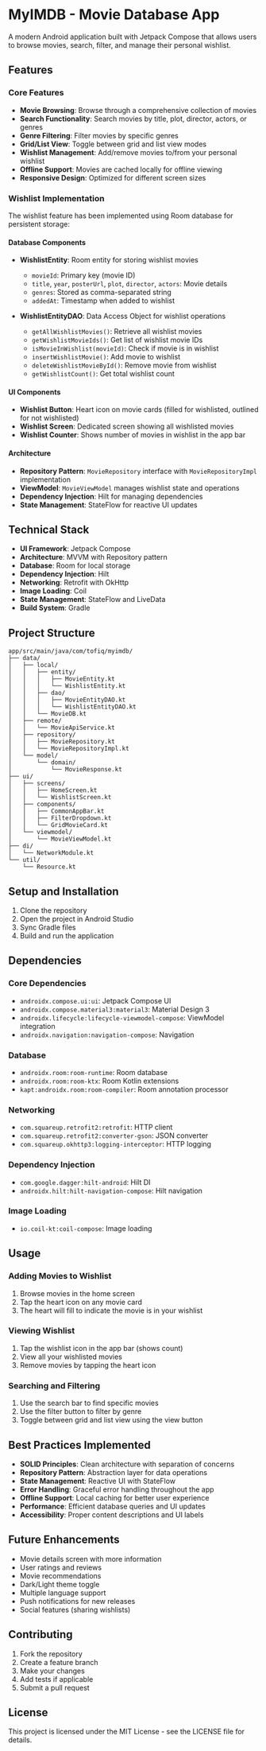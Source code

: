 # MyIMDB - Movie Database App

A modern Android application built with Jetpack Compose that allows users to browse movies, search, filter, and manage their personal wishlist.

## Features

### Core Features
- **Movie Browsing**: Browse through a comprehensive collection of movies
- **Search Functionality**: Search movies by title, plot, director, actors, or genres
- **Genre Filtering**: Filter movies by specific genres
- **Grid/List View**: Toggle between grid and list view modes
- **Wishlist Management**: Add/remove movies to/from your personal wishlist
- **Offline Support**: Movies are cached locally for offline viewing
- **Responsive Design**: Optimized for different screen sizes

### Wishlist Implementation

The wishlist feature has been implemented using Room database for persistent storage:

#### Database Components
- **WishlistEntity**: Room entity for storing wishlist movies
  - `movieId`: Primary key (movie ID)
  - `title`, `year`, `posterUrl`, `plot`, `director`, `actors`: Movie details
  - `genres`: Stored as comma-separated string
  - `addedAt`: Timestamp when added to wishlist

- **WishlistEntityDAO**: Data Access Object for wishlist operations
  - `getAllWishlistMovies()`: Retrieve all wishlist movies
  - `getWishlistMovieIds()`: Get list of wishlist movie IDs
  - `isMovieInWishlist(movieId)`: Check if movie is in wishlist
  - `insertWishlistMovie()`: Add movie to wishlist
  - `deleteWishlistMovieById()`: Remove movie from wishlist
  - `getWishlistCount()`: Get total wishlist count

#### UI Components
- **Wishlist Button**: Heart icon on movie cards (filled for wishlisted, outlined for not wishlisted)
- **Wishlist Screen**: Dedicated screen showing all wishlisted movies
- **Wishlist Counter**: Shows number of movies in wishlist in the app bar

#### Architecture
- **Repository Pattern**: `MovieRepository` interface with `MovieRepositoryImpl` implementation
- **ViewModel**: `MovieViewModel` manages wishlist state and operations
- **Dependency Injection**: Hilt for managing dependencies
- **State Management**: StateFlow for reactive UI updates

## Technical Stack

- **UI Framework**: Jetpack Compose
- **Architecture**: MVVM with Repository pattern
- **Database**: Room for local storage
- **Dependency Injection**: Hilt
- **Networking**: Retrofit with OkHttp
- **Image Loading**: Coil
- **State Management**: StateFlow and LiveData
- **Build System**: Gradle

## Project Structure

```
app/src/main/java/com/tofiq/myimdb/
├── data/
│   ├── local/
│   │   ├── entity/
│   │   │   ├── MovieEntity.kt
│   │   │   └── WishlistEntity.kt
│   │   ├── dao/
│   │   │   ├── MovieEntityDAO.kt
│   │   │   └── WishlistEntityDAO.kt
│   │   └── MovieDB.kt
│   ├── remote/
│   │   └── MovieApiService.kt
│   ├── repository/
│   │   ├── MovieRepository.kt
│   │   └── MovieRepositoryImpl.kt
│   └── model/
│       └── domain/
│           └── MovieResponse.kt
├── ui/
│   ├── screens/
│   │   ├── HomeScreen.kt
│   │   └── WishlistScreen.kt
│   ├── components/
│   │   ├── CommonAppBar.kt
│   │   ├── FilterDropdown.kt
│   │   └── GridMovieCard.kt
│   └── viewmodel/
│       └── MovieViewModel.kt
├── di/
│   └── NetworkModule.kt
└── util/
    └── Resource.kt
```

## Setup and Installation

1. Clone the repository
2. Open the project in Android Studio
3. Sync Gradle files
4. Build and run the application

## Dependencies

### Core Dependencies
- `androidx.compose.ui:ui`: Jetpack Compose UI
- `androidx.compose.material3:material3`: Material Design 3
- `androidx.lifecycle:lifecycle-viewmodel-compose`: ViewModel integration
- `androidx.navigation:navigation-compose`: Navigation

### Database
- `androidx.room:room-runtime`: Room database
- `androidx.room:room-ktx`: Room Kotlin extensions
- `kapt:androidx.room:room-compiler`: Room annotation processor

### Networking
- `com.squareup.retrofit2:retrofit`: HTTP client
- `com.squareup.retrofit2:converter-gson`: JSON converter
- `com.squareup.okhttp3:logging-interceptor`: HTTP logging

### Dependency Injection
- `com.google.dagger:hilt-android`: Hilt DI
- `androidx.hilt:hilt-navigation-compose`: Hilt navigation

### Image Loading
- `io.coil-kt:coil-compose`: Image loading

## Usage

### Adding Movies to Wishlist
1. Browse movies in the home screen
2. Tap the heart icon on any movie card
3. The heart will fill to indicate the movie is in your wishlist

### Viewing Wishlist
1. Tap the wishlist icon in the app bar (shows count)
2. View all your wishlisted movies
3. Remove movies by tapping the heart icon

### Searching and Filtering
1. Use the search bar to find specific movies
2. Use the filter button to filter by genre
3. Toggle between grid and list view using the view button

## Best Practices Implemented

- **SOLID Principles**: Clean architecture with separation of concerns
- **Repository Pattern**: Abstraction layer for data operations
- **State Management**: Reactive UI with StateFlow
- **Error Handling**: Graceful error handling throughout the app
- **Offline Support**: Local caching for better user experience
- **Performance**: Efficient database queries and UI updates
- **Accessibility**: Proper content descriptions and UI labels

## Future Enhancements

- Movie details screen with more information
- User ratings and reviews
- Movie recommendations
- Dark/Light theme toggle
- Multiple language support
- Push notifications for new releases
- Social features (sharing wishlists)

## Contributing

1. Fork the repository
2. Create a feature branch
3. Make your changes
4. Add tests if applicable
5. Submit a pull request

## License

This project is licensed under the MIT License - see the LICENSE file for details.
